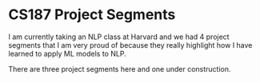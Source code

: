 # CS187 Project Segments
I am currently taking an NLP class at Harvard and we had 4 project segments that I am very proud of because they really highlight how I have learned to apply ML models to NLP.

There are three project segments here and one under construction.
